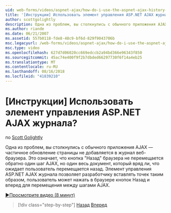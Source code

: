```yaml
---
uid: web-forms/videos/aspnet-ajax/how-do-i-use-the-aspnet-ajax-history-control
title: '[Инструкции] Использовать элемент управления ASP.NET AJAX журнала? | Документы Майкрософт'
author: scottgolightly
description: Одна из проблем, вы столкнулись с обычного приложения AJAX — частичное обновление страницы не добавляется в журнал веб-браузера. Это означает, что в браузере б...
ms.author: riande
ms.date: 06/21/2007
ms.assetid: 557b0118-fde8-48c9-bf6d-829f9043706b
msc.legacyurl: /web-forms/videos/aspnet-ajax/how-do-i-use-the-aspnet-ajax-history-control
msc.type: video
ms.openlocfilehash: 627d7d06020cc669edccb2a94bd366e96343f850
ms.sourcegitcommit: 45ac74e400f9f2b7dbded66297730f6f14a4eb25
ms.translationtype: MT
ms.contentlocale: ru-RU
ms.lasthandoff: 08/16/2018
ms.locfileid: "41839210"
---
```

<a name="how-do-i-use-the-aspnet-ajax-history-control"></a>[Инструкции] Использовать элемент управления ASP.NET AJAX журнала?
====================
по [Scott Golightly](https://github.com/scottgolightly)

Одна из проблем, вы столкнулись с обычного приложения AJAX — частичное обновление страницы не добавляется в журнал веб-браузера. Это означает, что кнопка "Назад" браузера не перемещается обратно один шаг AJAX, но один весь документ, который вряд ли, что ожидает пользователь перемещается назад. Элемент управления ASP.NET AJAX журнала позволяет разработчику вставлять точек таким образом, пользователь может нажать в браузере кнопок Назад и вперед для перемещения между шагами AJAX.

[&#9654;Просмотрите видео (8 минут)](https://channel9.msdn.com/Blogs/ASP-NET-Site-Videos/how-do-i-use-the-aspnet-ajax-history-control)

> [!div class="step-by-step"]
> [Назад](how-do-i-use-the-aspnet-ajax-updateprogress-control.md)
> [Вперед](how-do-i-implement-the-ajax-after-processing-pattern.md)
